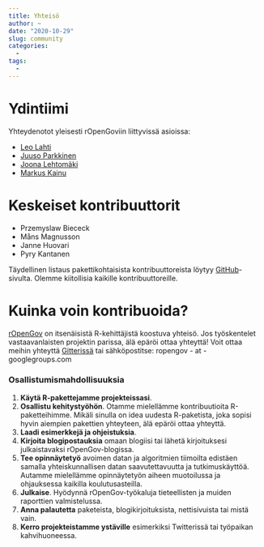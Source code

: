 ```yaml
---
title: Yhteisö
author: ~
date: "2020-10-29"
slug: community
categories:
  -
tags:
  -  
---
```


# Ydintiimi

Yhteydenotot yleisesti rOpenGoviin liittyvissä asioissa:

- [Leo Lahti](http://www.iki.fi/Leo.Lahti)
- [Juuso Parkkinen](http://ouzor.github.io/)
- [Joona Lehtomäki](https://github.com/jlehtoma)
- [Markus Kainu](https://github.com/muuankarski)

# Keskeiset kontribuuttorit

- Przemyslaw Biececk
- Måns Magnusson
- Janne Huovari
- Pyry Kantanen

Täydellinen listaus pakettikohtaisista kontribuuttoreista löytyy
[GitHub](http://github.com/ropengov)-sivulta. Olemme kiitollisia kaikille kontribuuttoreille.

# Kuinka voin kontribuoida?

[rOpenGov](http://ropengov.github.io) on itsenäisistä R-kehittäjistä koostuva yhteisö. Jos työskentelet vastaavanlaisten projektin parissa, älä epäröi ottaa yhteyttä! Voit ottaa meihin yhteyttä [Gitterissä](https://gitter.im/rOpenGov/home) tai sähköpostitse: ropengov - at - googlegroups.com


### Osallistumismahdollisuuksia

1. **Käytä R-pakettejamme projekteissasi**.
2. **Osallistu kehitystyöhön**. Otamme mielellämme kontribuutioita R-paketteihimme. Mikäli sinulla on idea uudesta R-paketista, joka sopisi hyvin aiempien pakettien yhteyteen, älä epäröi ottaa yhteyttä.
3. **Laadi esimerkkejä ja ohjeistuksia**. 
4. **Kirjoita blogipostauksia** omaan blogiisi tai lähetä kirjoituksesi julkaistavaksi rOpenGov-blogissa.
5. **Tee opinnäytetyö** avoimen datan ja algoritmien tiimoilta edistäen samalla yhteiskunnallisen datan saavutettavuutta ja tutkimuskäyttöä. Autamme mielellämme opinnäytetyön aiheen muotoilussa ja ohjauksessa kaikilla koulutusasteilla.
6. **Julkaise**. Hyödynnä rOpenGov-työkaluja tieteellisten ja muiden raporttien valmistelussa.
7. **Anna palautetta** paketeista, blogikirjoituksista, nettisivuista tai mistä vain.
8. **Kerro projekteistamme ystäville** esimerkiksi Twitterissä tai työpaikan kahvihuoneessa.

